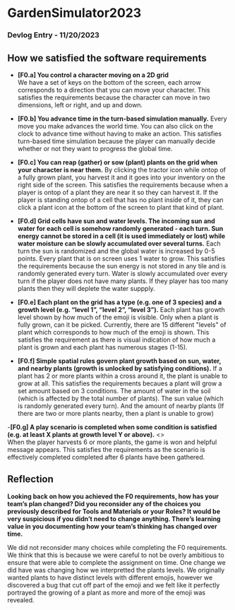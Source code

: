 # GardenSimulator2023

### Devlog Entry - 11/20/2023

## How we satisfied the software requirements

- **[F0.a] You control a character moving on a 2D grid** <br>
  We have a set of keys on the bottom of the screen, each arrow corresponds to a direction that you can move your character. This satisfies the requirements because the character can move in two dimensions, left or right, and up and down.

- **[F0.b] You advance time in the turn-based simulation manually.** Every move you make advances the world time. You can also click on the clock to advance time without having to make an action. This satisfies turn-based time simulation because the player can manually decide whether or not they want to progress the global time.

- **[F0.c] You can reap (gather) or sow (plant) plants on the grid when your character is near them.**
  By clicking the tractor icon while ontop of a fully grown plant, you harvest it and it goes into your inventory on the right side of the screen. This satisfies the requirements because when a player is ontop of a plant they are near it so they can harvest it. If the player is standing ontop of a cell that has no plant inside of it, they can click a plant icon at the bottom of the screen to plant that kind of plant.

- **[F0.d] Grid cells have sun and water levels. The incoming sun and water for each cell is somehow randomly generated - each turn. Sun energy cannot be stored in a cell (it is used immediately or lost) while water moisture can be slowly accumulated over several turns.**
  Each turn the sun is randomized and the global water is increased by 0-5 points. Every plant that is on screen uses 1 water to grow. This satisfies the requirements because the sun energy is not stored in any tile and is randomly generated every turn. Water is slowly accumulated over every turn if the player does not have many plants. If they player has too many plants then they will deplete the water suppply.

- **[F0.e] Each plant on the grid has a type (e.g. one of 3 species) and a growth level (e.g. “level 1”, “level 2”, “level 3”).**
  Each plant has growth level shown by how much of the emoji is visible. Only when a plant is fully grown, can it be picked. Currently, there are 15 different "levels" of plant which corresponds to how much of the emoji is shown. This satisfies the requirement as there is visual indication of how much a plant is grown and each plant has numerous stages (1-15).

- **[F0.f] Simple spatial rules govern plant growth based on sun, water, and nearby plants (growth is unlocked by satisfying conditions).**
  If a plant has 2 or more plants within a cross around it, the plant is unable to grow at all. This satisfies the requirements becaues a plant will grow a set amount based on 3 conditions. The amount of water in the soil (which is affected by the total number of plants). The sun value (which is randomly generated every turn). And the amount of nearby plants (If there are two or more plants nearby, then a plant is unable to grow)

-**[F0.g] A play scenario is completed when some condition is satisfied (e.g. at least X plants at growth level Y or above).** <><br>
When the player harvests 6 or more plants, the game is won and helpful message appears. This satisfies the requirements as the scenario is effectively completed completed after 6 plants have been gathered.

## Reflection

**Looking back on how you achieved the F0 requirements, how has your team’s plan changed? Did you reconsider any of the choices you previously described for Tools and Materials or your Roles? It would be very suspicious if you didn’t need to change anything. There’s learning value in you documenting how your team’s thinking has changed over time.**

We did not reconsider many choices while completing the F0 requirements. We think that this is because we were careful to not be overly ambitious to ensure that were able to complete the assignment on time. One change we did have was changing how we interpretted the plants levels. We originally wanted plants to have distinct levels with different emojis, however we discovered a bug that cut off part of the emoji and we felt like it perfectly portrayed the growing of a plant as more and more of the emoji was revealed.
